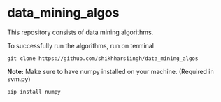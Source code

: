 # data_mining_algos
This repository consists of data mining algorithms.

To successfully run the algorithms, 
run on terminal
~~~
git clone https://github.com/shikhharsiingh/data_mining_algos
~~~

<b>Note:</b> Make sure to have numpy installed on your machine. (Required in svm.py)
~~~
pip install numpy
~~~
